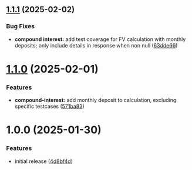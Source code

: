 ## [1.1.1](https://github.com/hkstwk/calculation-module/compare/v1.1.0...v1.1.1) (2025-02-02)


### Bug Fixes

* **compound interest:** add test coverage for FV calculation with monthly deposits; only include details in response when non null ([63dde66](https://github.com/hkstwk/calculation-module/commit/63dde66fddbc20c78494295d929f2448550cb466))

# [1.1.0](https://github.com/hkstwk/calculation-module/compare/v1.0.0...v1.1.0) (2025-02-01)


### Features

* **compound-interest:** add monthly deposit to calculation, excluding specific testcases ([571ba83](https://github.com/hkstwk/calculation-module/commit/571ba83899e2e0fe83a9720c33c57dd202ce9321))

# 1.0.0 (2025-01-30)


### Features

* initial release ([4d8bf4d](https://github.com/hkstwk/calculation-module/commit/4d8bf4d28e317cfa33b2e2aa927eb98e6bedb382))
